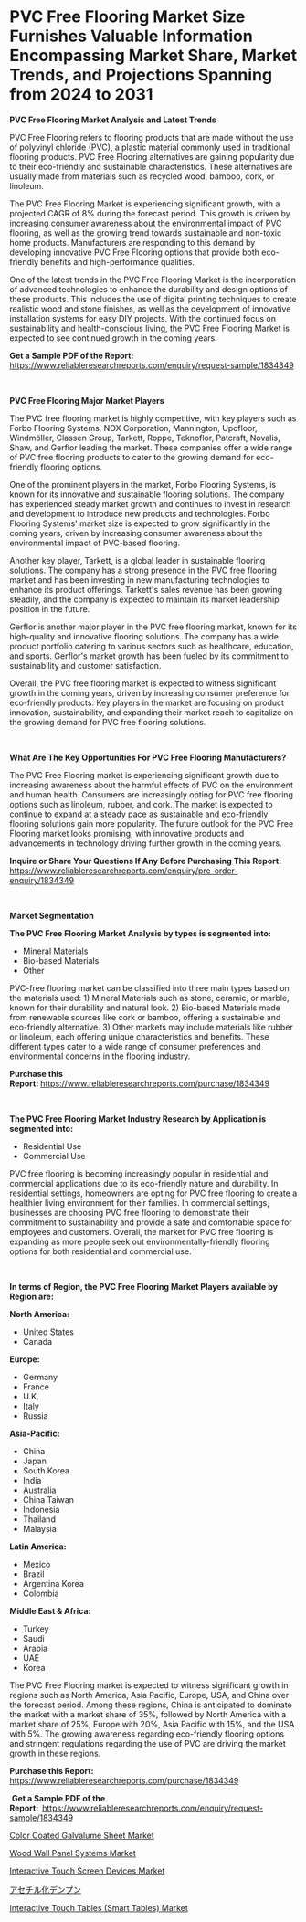 <p><h1>PVC Free Flooring Market Size Furnishes Valuable Information Encompassing Market Share, Market Trends, and Projections Spanning from 2024 to 2031</h1></p><p><strong>PVC Free Flooring Market Analysis and Latest Trends</strong></p>
<p><p>PVC Free Flooring refers to flooring products that are made without the use of polyvinyl chloride (PVC), a plastic material commonly used in traditional flooring products. PVC Free Flooring alternatives are gaining popularity due to their eco-friendly and sustainable characteristics. These alternatives are usually made from materials such as recycled wood, bamboo, cork, or linoleum.</p><p>The PVC Free Flooring Market is experiencing significant growth, with a projected CAGR of 8% during the forecast period. This growth is driven by increasing consumer awareness about the environmental impact of PVC flooring, as well as the growing trend towards sustainable and non-toxic home products. Manufacturers are responding to this demand by developing innovative PVC Free Flooring options that provide both eco-friendly benefits and high-performance qualities.</p><p>One of the latest trends in the PVC Free Flooring Market is the incorporation of advanced technologies to enhance the durability and design options of these products. This includes the use of digital printing techniques to create realistic wood and stone finishes, as well as the development of innovative installation systems for easy DIY projects. With the continued focus on sustainability and health-conscious living, the PVC Free Flooring Market is expected to see continued growth in the coming years.</p></p>
<p><strong>Get a Sample PDF of the Report:&nbsp;</strong> <a href="https://www.reliableresearchreports.com/enquiry/request-sample/1834349">https://www.reliableresearchreports.com/enquiry/request-sample/1834349</a></p>
<p>&nbsp;</p>
<p><strong>PVC Free Flooring Major Market Players</strong></p>
<p><p>The PVC free flooring market is highly competitive, with key players such as Forbo Flooring Systems, NOX Corporation, Mannington, Upofloor, Windmöller, Classen Group, Tarkett, Roppe, Teknoflor, Patcraft, Novalis, Shaw, and Gerflor leading the market. These companies offer a wide range of PVC free flooring products to cater to the growing demand for eco-friendly flooring options.</p><p>One of the prominent players in the market, Forbo Flooring Systems, is known for its innovative and sustainable flooring solutions. The company has experienced steady market growth and continues to invest in research and development to introduce new products and technologies. Forbo Flooring Systems' market size is expected to grow significantly in the coming years, driven by increasing consumer awareness about the environmental impact of PVC-based flooring.</p><p>Another key player, Tarkett, is a global leader in sustainable flooring solutions. The company has a strong presence in the PVC free flooring market and has been investing in new manufacturing technologies to enhance its product offerings. Tarkett's sales revenue has been growing steadily, and the company is expected to maintain its market leadership position in the future.</p><p>Gerflor is another major player in the PVC free flooring market, known for its high-quality and innovative flooring solutions. The company has a wide product portfolio catering to various sectors such as healthcare, education, and sports. Gerflor's market growth has been fueled by its commitment to sustainability and customer satisfaction.</p><p>Overall, the PVC free flooring market is expected to witness significant growth in the coming years, driven by increasing consumer preference for eco-friendly products. Key players in the market are focusing on product innovation, sustainability, and expanding their market reach to capitalize on the growing demand for PVC free flooring solutions.</p></p>
<p>&nbsp;</p>
<p><strong>What Are The Key Opportunities For PVC Free Flooring Manufacturers?</strong></p>
<p><p>The PVC Free Flooring market is experiencing significant growth due to increasing awareness about the harmful effects of PVC on the environment and human health. Consumers are increasingly opting for PVC free flooring options such as linoleum, rubber, and cork. The market is expected to continue to expand at a steady pace as sustainable and eco-friendly flooring solutions gain more popularity. The future outlook for the PVC Free Flooring market looks promising, with innovative products and advancements in technology driving further growth in the coming years.</p></p>
<p><strong>Inquire or Share Your Questions If Any Before Purchasing This Report:</strong> <a href="https://www.reliableresearchreports.com/enquiry/pre-order-enquiry/1834349">https://www.reliableresearchreports.com/enquiry/pre-order-enquiry/1834349</a></p>
<p>&nbsp;</p>
<p><strong>Market Segmentation</strong></p>
<p><strong>The PVC Free Flooring Market Analysis by types is segmented into:</strong></p>
<p><ul><li>Mineral Materials</li><li>Bio-based Materials</li><li>Other</li></ul></p>
<p><p>PVC-free flooring market can be classified into three main types based on the materials used: 1) Mineral Materials such as stone, ceramic, or marble, known for their durability and natural look. 2) Bio-based Materials made from renewable sources like cork or bamboo, offering a sustainable and eco-friendly alternative. 3) Other markets may include materials like rubber or linoleum, each offering unique characteristics and benefits. These different types cater to a wide range of consumer preferences and environmental concerns in the flooring industry.</p></p>
<p><strong>Purchase this Report:&nbsp;</strong><a href="https://www.reliableresearchreports.com/purchase/1834349">https://www.reliableresearchreports.com/purchase/1834349</a></p>
<p>&nbsp;</p>
<p><strong>The PVC Free Flooring Market Industry Research by Application is segmented into:</strong></p>
<p><ul><li>Residential Use</li><li>Commercial Use</li></ul></p>
<p><p>PVC free flooring is becoming increasingly popular in residential and commercial applications due to its eco-friendly nature and durability. In residential settings, homeowners are opting for PVC free flooring to create a healthier living environment for their families. In commercial settings, businesses are choosing PVC free flooring to demonstrate their commitment to sustainability and provide a safe and comfortable space for employees and customers. Overall, the market for PVC free flooring is expanding as more people seek out environmentally-friendly flooring options for both residential and commercial use.</p></p>
<p>&nbsp;</p>
<p><strong>In terms of Region, the PVC Free Flooring Market Players available by Region are:</strong></p>
<p>
    <p> <strong> North America: </strong>
        <ul>
            <li>United States</li>
            <li>Canada</li>
        </ul>
        </p> 
    <p> <strong> Europe: </strong>
        <ul>
            <li>Germany</li>
            <li>France</li>
            <li>U.K.</li>
            <li>Italy</li>
            <li>Russia</li>
        </ul>
        </p> 
    <p> <strong> Asia-Pacific: </strong>
        <ul>
            <li>China</li>
            <li>Japan</li>
            <li>South Korea</li>
            <li>India</li>
            <li>Australia</li>
            <li>China Taiwan</li>
            <li>Indonesia</li>
            <li>Thailand</li>
            <li>Malaysia</li>
        </ul>
        </p> 
    <p> <strong> Latin America: </strong>
        <ul>
            <li>Mexico</li>
            <li>Brazil</li>
            <li>Argentina Korea</li>
            <li>Colombia</li>
        </ul>
        </p> 
    <p> <strong> Middle East & Africa: </strong>
        <ul>
            <li>Turkey</li>
            <li>Saudi</li>
            <li>Arabia</li>
            <li>UAE</li>
            <li>Korea</li>
        </ul>
    </p>
    </p>
<p><p>The PVC Free Flooring market is expected to witness significant growth in regions such as North America, Asia Pacific, Europe, USA, and China over the forecast period. Among these regions, China is anticipated to dominate the market with a market share of 35%, followed by North America with a market share of 25%, Europe with 20%, Asia Pacific with 15%, and the USA with 5%. The growing awareness regarding eco-friendly flooring options and stringent regulations regarding the use of PVC are driving the market growth in these regions.</p></p>
<p><strong>Purchase this Report: </strong><a href="https://www.reliableresearchreports.com/purchase/1834349">https://www.reliableresearchreports.com/purchase/1834349</a></p>
<p>&nbsp;<strong>Get a Sample PDF of the Report:&nbsp;&nbsp;</strong><a href="https://www.reliableresearchreports.com/enquiry/request-sample/1834349">https://www.reliableresearchreports.com/enquiry/request-sample/1834349</a></p>
<p><strong></strong></p>
<p><p><a href="https://github.com/okotobwrhuteie/Market-Research-Report-List-1/blob/main/color-coated-galvalume-sheet-market.md">Color Coated Galvalume Sheet Market</a></p><p><a href="https://github.com/myacatherineblakecaczo9vcsw/Market-Research-Report-List-1/blob/main/wood-wall-panel-systems-market.md">Wood Wall Panel Systems Market</a></p><p><a href="https://issuu.com/reportprime-2/docs/interactive-touch-screen-devices-market-size-2030.">Interactive Touch Screen Devices Market</a></p><p><a href="https://github.com/ycmtqqhvk3273/Market-Research-Report-List-1/blob/main/5498277193915.md">アセチル化デンプン</a></p><p><a href="https://issuu.com/reportprime-2/docs/interactive-touch-tables-smart-tables-market-size-">Interactive Touch Tables (Smart Tables) Market</a></p></p>